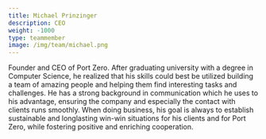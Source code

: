 ```yaml
---
title: Michael Prinzinger
description: CEO
weight: -1000
type: teammember
image: /img/team/michael.png
---
```

Founder and CEO of Port Zero. After graduating university with a degree in Computer Science, he realized that his skills could best be utilized building a team of amazing people and helping them find interesting tasks and challenges. He has a strong background in communication which he uses to his advantage, ensuring the company and especially the contact with clients runs smoothly. When doing business, his goal is always to establish sustainable and longlasting win-win situations for his clients and for Port Zero, while fostering positive and enriching cooperation.
